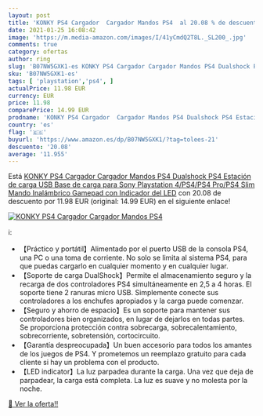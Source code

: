 ```yaml
---
layout: post
title: 'KONKY PS4 Cargador  Cargador Mandos PS4  al 20.08 % de descuento'
date: 2021-01-25 16:08:42
image: 'https://m.media-amazon.com/images/I/41yCmdQ2T8L._SL200_.jpg'
comments: true
category: ofertas
author: ring
slug: 'B07NW5GXK1-es KONKY PS4 Cargador Cargador Mandos PS4 Dualshock PS4...'
sku: 'B07NW5GXK1-es'
tags: [ 'playstation','ps4', ]
actualPrice: 11.98 EUR
currency: EUR
price: 11.98
comparePrice: 14.99 EUR
prodname: 'KONKY PS4 Cargador  Cargador Mandos PS4 Dualshock PS4 Estación de carga USB Base de carga para Sony Playstation 4/PS4/PS4 Pro/PS4 Slim Mando Inalámbrico Gamepad con Indicador del LED'
country: 'es'
flag: '🇪🇸'
buyurl: 'https://www.amazon.es/dp/B07NW5GXK1/?tag=tolees-21'
descuento: '20.08'
average: '11.955'
---
```


Está [KONKY PS4 Cargador  Cargador Mandos PS4 Dualshock PS4 Estación de carga USB Base de carga para Sony Playstation 4/PS4/PS4 Pro/PS4 Slim Mando Inalámbrico Gamepad con Indicador del LED](https://www.amazon.es/dp/B07NW5GXK1/?tag=tolees-21) con 20.08 de descuento por 11.98 EUR (original: 14.99 EUR) en el siguiente enlace!

[![KONKY PS4 Cargador  Cargador Mandos PS4 ](https://m.media-amazon.com/images/I/41yCmdQ2T8L._SL200_.jpg)](https://www.amazon.es/dp/B07NW5GXK1/?tag=tolees-21)

ℹ️:

- 【Práctico y portátil】Alimentado por el puerto USB de la consola PS4, una PC o una toma de corriente. No solo se limita al sistema PS4, para que puedas cargarlo en cualquier momento y en cualquier lugar.
- 【Soporte de carga DualShock】Permite el almacenamiento seguro y la recarga de dos controladores PS4 simultáneamente en 2,5 a 4 horas. El soporte tiene 2 ranuras micro USB. Simplemente conecte sus controladores a los enchufes apropiados y la carga puede comenzar.
- 【Seguro y ahorro de espacio】Es un soporte para mantener sus controladores bien organizados, en lugar de dejarlos en todas partes. Se proporciona protección contra sobrecarga, sobrecalentamiento, sobrecorriente, sobretensión, cortocircuito.
- 【Garantía despreocupada】Un buen accesorio para todos los amantes de los juegos de PS4. Y prometemos un reemplazo gratuito para cada cliente si hay un problema con el producto.
- 【LED indicator】La luz parpadea durante la carga. Una vez que deja de parpadear, la carga está completa. La luz es suave y no molesta por la noche.

[🛒 Ver la oferta!!](https://www.amazon.es/dp/B07NW5GXK1/?tag=tolees-21)
